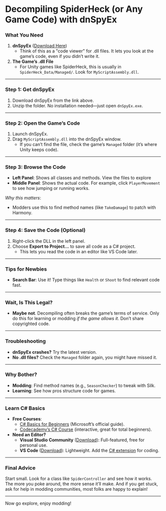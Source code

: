 # **Decompiling SpiderHeck (or Any Game Code) with dnSpyEx**

### **What You Need**

1. **dnSpyEx** ([Download Here](https://github.com/dnSpyEx/dnSpy/releases))
   - Think of this as a "code viewer" for .dll files. It lets you look at the game’s code, even if you didn’t write it.
2. **The Game’s .dll File**
   - For Unity games like SpiderHeck, this is usually in `SpiderHeck_Data/Managed/`. Look for `MyScriptAssembly.dll`.

---

### **Step 1: Get dnSpyEx**

1. Download dnSpyEx from the link above.
2. Unzip the folder. No installation needed—just open `dnSpyEx.exe`.

---

### **Step 2: Open the Game’s Code**

1. Launch dnSpyEx.
2. Drag `MyScriptAssembly.dll` into the dnSpyEx window.
   - If you can’t find the file, check the game’s `Managed` folder (it’s where Unity keeps code).

---

### **Step 3: Browse the Code**

- **Left Panel**: Shows all classes and methods. View the files to explore
- **Middle Panel**: Shows the actual code. For example, click `PlayerMovement` to see how jumping or running works.

_Why this matters_:

- Modders use this to find method names (like `TakeDamage`) to patch with Harmony.

---

### **Step 4: Save the Code (Optional)**

1. Right-click the DLL in the left panel.
2. Choose **Export to Project...** to save all code as a C# project.
   - This lets you read the code in an editor like VS Code later.

---

### **Tips for Newbies**

- **Search Bar**: Use it! Type things like `Health` or `Shoot` to find relevant code fast.

---

### **Wait, Is This Legal?**

- **Maybe not**. Decompiling often breaks the game’s terms of service. Only do this for learning or modding _if the game allows it_. Don’t share copyrighted code.

---

### **Troubleshooting**

- **dnSpyEx crashes?** Try the latest version.
- **No .dll files?** Check the `Managed` folder again, you might have missed it.

---

### **Why Bother?**

- **Modding**: Find method names (e.g., `SeasonChecker`) to tweak with Silk.
- **Learning**: See how pros structure code for games.

---

### **Learn C# Basics**

- **Free Courses**:
  - [C# Basics for Beginners](https://dotnet.microsoft.com/learn/csharp) (Microsoft’s official guide).
  - [Codecademy’s C# Course](https://www.codecademy.com/learn/learn-c-sharp) (interactive, great for total beginners).
- **Need an Editor?**
  - **Visual Studio Community** ([Download](https://visualstudio.microsoft.com/)): Full-featured, free for personal use.
  - **VS Code** ([Download](https://code.visualstudio.com/)): Lightweight. Add the [C# extension](https://marketplace.visualstudio.com/items?itemName=ms-dotnettools.csharp) for coding.

---

### **Final Advice**

Start small. Look for a class like `SpiderController` and see how it works. The more you poke around, the more sense it’ll make. And if you get stuck, ask for help in modding communities, most folks are happy to explain!

---

Now go explore, enjoy modding!
